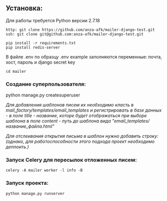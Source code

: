 ## Установка:

Для работы требуется Python версии 2.7.18

    http: git clone https://github.com/anza-afk/mailer-django-test.git
    ssh: git clone git@github.com:anza-afk/mailer-django-test.git

    pip install -r requirements.txt
    pip install redis-server

В файле .env по образцу .env example заполняются переменные:
почта, хост, пароль и django secret key

    cd mailer

### Создание суперпользователя:
  
python manage.py createsuperuser

*Для добавления шаблонов писем их необходимо класть в mail_factory/templates/email_templates
и регистрировать в базе данных - в поле title - название, которе будет отображаться при выборе шаблона
в поле content - путь до шаблона вида "email_templates/название_файла.html"*

 *Для отслеивания открытия письма в шаблон нужно добавить строку:
    <img src="{{ image_url }}?client={{ client.id }}&mailing={{mailing}}" height="0px" width="0px"/>
(однако, для работоспособности этого подхода проект необходимо деплоить.)*

### Запуск Celery для пересылок отложенных писем:
    celery -A mailer worker -l info -B

### Запуск проекта:
    python manage.py runserver
